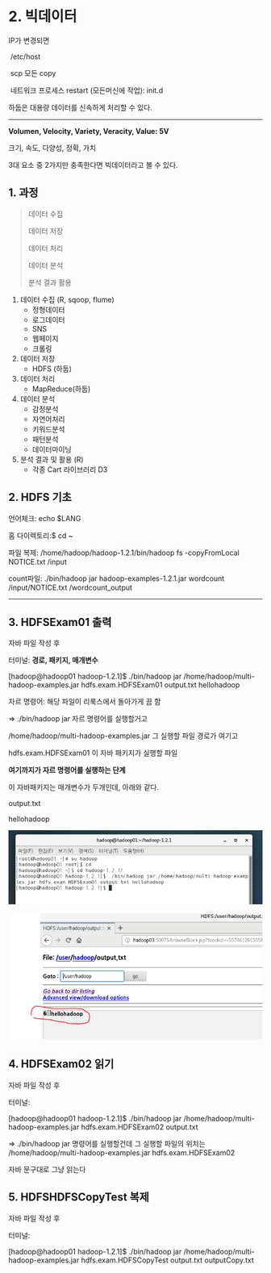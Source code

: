 # 2. 빅데이터

IP가 변경되면

​	/etc/host

​	scp 모든 copy

​	네트워크 프로세스 restart (모든머신에 작업): init.d



하둡은 대용량 데이터를 신속하게 처리할 수 있다.

---

**Volumen, Velocity, Variety, Veracity, Value: 5V**

크기, 속도, 다양성, 정확, 가치

3대 요소 중 2가지만 충족한다면 빅데이터라고 볼 수 있다.



## 1. 과정

> 데이터 수집
>
> 데이터 저장
>
> 데이터 처리
>
> 데이터 분석
>
> 분석 결과 활용

1. 데이터 수집 (R, sqoop, flume)
   - 정형데이터
   - 로그데이터
   - SNS
   - 웹페이지
   - 크롤링
2. 데이터 저장
   - HDFS (하둡)
3. 데이터 처리 
   - MapReduce(하둡)
4. 데이터 분석
   - 감정분석
   - 자연어처리
   - 키워드분석
   - 패턴분석
   - 데이터마이닝
5. 분석 결과 및 활용 (R)
   - 각종 Cart 라이브러리 D3

## 2. HDFS 기초

언어체크: echo $LANG

홈 다이렉토리:$ cd ~

파일 복제: /home/hadoop/hadoop-1.2.1/bin/hadoop fs -copyFromLocal NOTICE.txt /input

count파일: ./bin/hadoop jar hadoop-examples-1.2.1.jar  wordcount /input/NOTICE.txt /wordcount_output

---

## 3. HDFSExam01 출력

자바 파일 작성 후

터미널: **경로, 패키지, 매개변수**

[hadoop@hadoop01 hadoop-1.2.1]$ ./bin/hadoop jar /home/hadoop/multi-hadoop-examples.jar hdfs.exam.HDFSExam01 output.txt hellohadoop

자르 명령어: 해당 파일이 리룩스에서 돌아가게 끔 함

=> ./bin/hadoop jar 자르 명령어를 실행할거고

/home/hadoop/multi-hadoop-examples.jar  그 실행할 파일 경로가 여기고

hdfs.exam.HDFSExam01 이 자바 패키지가 실행할 파일

**여기까지가 자르 명령어를 실행하는 단계** 

 이 자바패키지는 매개변수가 두개인데, 아래와 같다.

output.txt 

hellohadoop 

![image-20200217151420501](images/image-20200217151420501.png)

![image-20200217151452135](images/image-20200217151452135.png)

## 4. HDFSExam02 읽기

자바 파일 작성 후

터미널:

[hadoop@hadoop01 hadoop-1.2.1]$ ./bin/hadoop jar /home/hadoop/multi-hadoop-examples.jar hdfs.exam.HDFSExam02 output.txt 

=> ./bin/hadoop jar  명령어를 실행할건데 그 실행할 파일의 위치는 /home/hadoop/multi-hadoop-examples.jar hdfs.exam.HDFSExam02 

자바 문구대로 그냥 읽는다

## 5. HDFSHDFSCopyTest 복제

자바 파일 작성 후

터미널:

[hadoop@hadoop01 hadoop-1.2.1]$ ./bin/hadoop jar /home/hadoop/multi-hadoop-examples.jar hdfs.exam.HDFSCopyTest output.txt outputCopy.txt